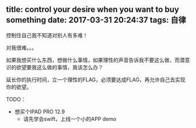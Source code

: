 title: control your desire when you want to buy something
date: 2017-03-31 20:24:37
tags: 自律
---

控制住自己我不知道对别人有多难！

对我很难。。。

如果我想买什么东西，想做什么事情，如果理性的声音告诉我不要这么做，而潜意识的欲望要我这么做的事情，我该怎么办？

延长你的执行时间，立一个理性的FLAG，必须要达成FLAG，再允许自己去实现你的欲望。


TODO：

- 想买个IPAD PRO 12.9
    - 请先学会swift，上线一个小的APP demo

